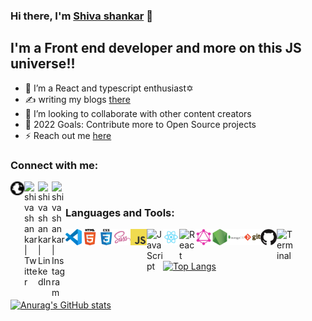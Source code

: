 ### Hi there, I'm [Shiva shankar][website] 👋

## I'm a Front end developer and more on this JS universe!!

- 🚀 I’m a React and typescript enthusiast✡️
- ✍️ writing my blogs [there][blog]
- 👯 I’m looking to collaborate with other content creators
- 🥅 2022 Goals: Contribute more to Open Source projects
- ⚡ Reach out me [here][website]

### Connect with me:

<!-- [<img align="left" alt="shivashankar | YouTube" width="22px" src="https://cdn.jsdelivr.net/npm/simple-icons@v3/icons/youtube.svg" />][youtube] -->

[<img align="left" color="grey" alt="shivashankar" width="22px" src="https://raw.githubusercontent.com/iconic/open-iconic/master/svg/globe.svg" />][website]
[<img align="left" color="grey" alt="shivashankar | Twitter" width="22px" src="https://cdn.jsdelivr.net/npm/simple-icons@v3/icons/twitter.svg" />][twitter]
[<img align="left" color="grey" alt="shivashankar | LinkedIn" width="22px" src="https://cdn.jsdelivr.net/npm/simple-icons@v3/icons/linkedin.svg" />][linkedin]
[<img align="left" color="grey" alt="shivashankar | Instagram" width="22px" src="https://cdn.jsdelivr.net/npm/simple-icons@v3/icons/instagram.svg" />][instagram]

<br />

### Languages and Tools:

[<img align="left" alt="Visual Studio Code" width="26px" src="https://raw.githubusercontent.com/github/explore/80688e429a7d4ef2fca1e82350fe8e3517d3494d/topics/visual-studio-code/visual-studio-code.png" />][vscode]
[<img align="left" alt="HTML5" width="26px" src="https://raw.githubusercontent.com/github/explore/80688e429a7d4ef2fca1e82350fe8e3517d3494d/topics/html/html.png" />][html]
[<img align="left" alt="CSS3" width="26px" src="https://raw.githubusercontent.com/github/explore/80688e429a7d4ef2fca1e82350fe8e3517d3494d/topics/css/css.png" />][css]
[<img align="left" alt="Sass" width="26px" src="https://raw.githubusercontent.com/github/explore/80688e429a7d4ef2fca1e82350fe8e3517d3494d/topics/sass/sass.png" />][css]
[<img align="left" alt="JavaScript" width="26px" src="https://raw.githubusercontent.com/github/explore/80688e429a7d4ef2fca1e82350fe8e3517d3494d/topics/javascript/javascript.png" />][js]
[<img align="left" alt="JavaScript" width="26px" src="https://miro.medium.com/max/816/1*mn6bOs7s6Qbao15PMNRyOA.png" />][ts]
[<img align="left" alt="React" width="26px" src="https://raw.githubusercontent.com/github/explore/80688e429a7d4ef2fca1e82350fe8e3517d3494d/topics/react/react.png" />][react]
[<img align="left" alt="React" width="26px" src="https://upload.wikimedia.org/wikipedia/commons/6/64/Expressjs.png" />][express]
[<img align="left" alt="GraphQL" width="26px" src="https://raw.githubusercontent.com/github/explore/80688e429a7d4ef2fca1e82350fe8e3517d3494d/topics/graphql/graphql.png" />][graphql]
[<img align="left" alt="Node.js" width="26px" src="https://raw.githubusercontent.com/github/explore/80688e429a7d4ef2fca1e82350fe8e3517d3494d/topics/nodejs/nodejs.png" />][node]
[<img align="left" alt="MongoDB" width="26px" src="https://raw.githubusercontent.com/github/explore/80688e429a7d4ef2fca1e82350fe8e3517d3494d/topics/mongodb/mongodb.png" />][mongo]
[<img align="left" alt="Git" width="26px" src="https://raw.githubusercontent.com/github/explore/80688e429a7d4ef2fca1e82350fe8e3517d3494d/topics/git/git.png" />][git]
[<img align="left" alt="GitHub" width="26px" src="https://raw.githubusercontent.com/github/explore/78df643247d429f6cc873026c0622819ad797942/topics/github/github.png" />][github]
[<img align="left" alt="Terminal" width="26px" src="https://res.cloudinary.com/postman/image/upload/t_team_logo/v1629869194/team/2893aede23f01bfcbd2319326bc96a6ed0524eba759745ed6d73405a3a8b67a8" />][postman]

<br />
<br />



[![Top Langs](https://github-readme-stats.vercel.app/api/top-langs/?username=Shivashankar-741&show_icons=true&theme=onedark&layout=compact)](https://github.com/anuraghazra/github-readme-stats)

<br />

[![Anurag's GitHub stats](https://github-readme-stats.vercel.app/api?username=Shivashankar-741&show_icons=true&theme=onedark)](https://github.com/anuraghazra/github-readme-stats)

[website]: https://shivashankar.vercel.app/
[blog]: https://shivashankar.vercel.app/blog
[twitter]: https://twitter.com/shivashankar_22
[instagram]: https://www.instagram.com/____shiva_shankar____/
[linkedin]: https://www.linkedin.com/in/shivashankar10/
[vscode]: https://code.visualstudio.com/download
[html]: https://www.w3schools.com/html/html_intro.asp
[css]: https://developer.mozilla.org/en-us/docs/web/css
[js]: https://developer.mozilla.org/en-us/docs/web/javascript
[ts]: https://www.typescriptlang.org/docs/
[express]: http://expressjs.com/
[react]: https://reactjs.org/
[graphql]: https://graphql.org/
[node]: https://nodejs.org/en/
[mongo]: https://www.mongodb.com/
[git]: https://git-scm.com/docs/git
[github]: https://github.com/
[postman]: https://www.postman.com/

